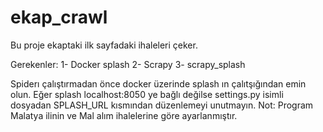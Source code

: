 # ekap_crawl
Bu proje ekaptaki ilk sayfadaki ihaleleri çeker.

Gerekenler:
 1- Docker splash
 2- Scrapy
 3- scrapy_splash
 
Spiderı çalıştırmadan önce docker üzerinde splash ın çalıtşığından emin olun. Eğer splash localhost:8050 ye bağlı değilse settings.py
isimli dosyadan SPLASH_URL kısmından düzenlemeyi unutmayın.
Not: Program Malatya ilinin ve Mal alım ihalelerine göre ayarlanmıştır.
